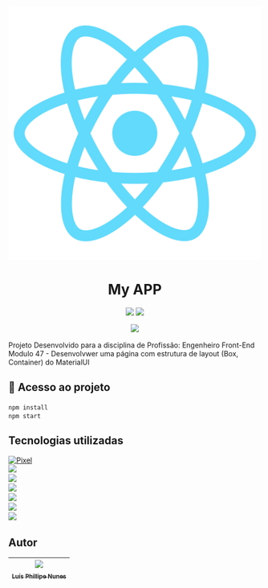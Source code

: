 <p align="center">
<img src="https://github.com/Legatario/aulas/blob/master/public/logo512.png?raw=true" />
</p>

<h1 align="center"> My APP </h1>

<P align="center">
<img src="http://img.shields.io/static/v1?label=STATUS&message=FINALIZADO&color=GREEN&style=for-the-badge" />

<img src="http://img.shields.io/static/v1?label=realize%20data&message=Setember&color=yellow&style=for-the-badge" />

</P>

<p align="center">
<img src="https://img.shields.io/github/stars/legatario?style=social" />
</p>

<p> Projeto Desenvolvido para a disciplina de Profissão: Engenheiro Front-End Modulo 47 - Desenvolvwer uma página com estrutura de layout (Box, Container) do MaterialUI </p>



## 📁 Acesso ao projeto

`npm install` <br>
`npm start`

## Tecnologias utilizadas

[![Pixel](https://img.shields.io/badge/PX-Pixel%20Perfect-green.svg)](https://shields.io/) <br>
<img src="https://img.shields.io/badge/React-20232A?style=for-the-badge&logo=react&logoColor=61DAFB" /> <br>
<img src="https://img.shields.io/badge/JavaScript-323330?style=for-the-badge&logo=javascript&logoColor=F7DF1E" /> <br>
<img src="https://img.shields.io/badge/CSS3-1572B6?style=for-the-badge&logo=css3&logoColor=white" /> <br>
<img src="https://img.shields.io/badge/HTML5-E34F26?style=for-the-badge&logo=html5&logoColor=white" /> <br>
<img src="https://img.shields.io/badge/GitHub-100000?style=for-the-badge&logo=github&logoColor=white" /> <br>
<img src="hhttps://img.shields.io/badge/Material%20UI-007FFF?style=for-the-badge&logo=mui&logoColor=white" /> <br>

## Autor

| [<img src="https://avatars.githubusercontent.com/u/103957268?v=4" width=115><br><sub>Luís Phillipe Nunes</sub>](https://github.com/legatario) 
| :---: |